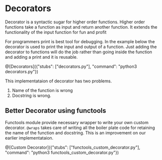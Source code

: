 # Decorators

Decorator is a syntactic sugar for higher order functions. Higher order functions take a function as input and return another function. It extends the functionality of the input function for fun and profit

For programmers print is best tool for debugging. In the example below the decorator is used to print the input and output of a function. Just adding the decorator to functions will do the job rather than going inside the function and adding a print and it is reusable.

@[Decorators]({"stubs": ["decorators.py"], "command": "python3 decorators.py"})

This implementataion of decorator has two problems.
1. Name of the function is wrong
2. Docstring is wrong.


## Better Decorator using functools
Functools module provide necessary wrapper to write your own custom decorator. `@wraps` takes care of writing all the boiler plate code
for retaining the name of the function and docstring. This is an improvement on our earlier implementataion.

@[Custom Decorator]({"stubs": ["functools_custom_decorator.py"], "command": "python3 functools_custom_decorator.py"})
